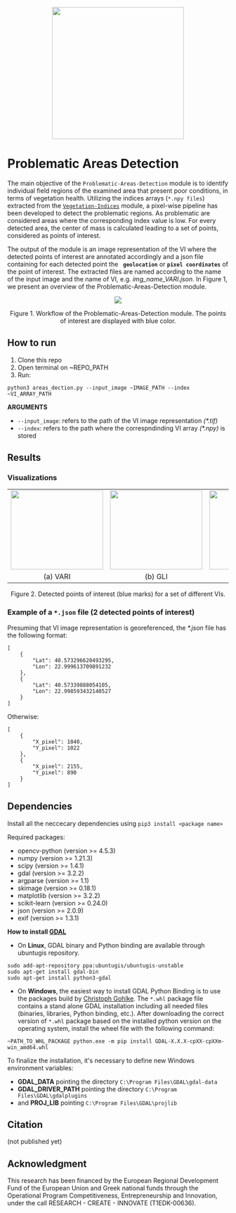 <p align="center">
<img src="https://user-images.githubusercontent.com/77329407/105342573-3040e900-5be9-11eb-92df-7c09392b1e0c.png" width="300" />
  
# Problematic Areas Detection
  
The main objective of the ```Problematic-Areas-Detection``` module is to identify individual field regions of the examined area that present poor conditions, in terms of vegetation  health. Utilizing the indices arrays (```*.npy files```) extracted from the [```Vegetation-Indices```](https://github.com/CoFly-Project/Vegetation-Indices) module, a pixel-wise pipeline has been developed to detect the problematic regions. As problematic are considered areas where the corresponding index value is low. For every detected area, the  center of mass is calculated leading to a set of points, considered as points of interest. 


<!--Τhe module takes as inputs the extracted *VI array (npy file)*, and its corresponding *VI image representation (tif file)* as extracted from the [```Vegetation-Indices```](https://github.com/CoFly-Project/Vegetation-Indices/tree/main). -->
The output of the module is an image representation of the VI where the detected points of interest are annotated accordingly and a json file containing for each detected point the __``` geolocation```__ or __```pixel coordinates```__ of the point of interest. The extracted files are named according to the name of the input image and the name of VI, e.g. _img_name_VARI.json_. In Figure 1, we present an overview of the Problematic-Areas-Detection module.
  
  
<!-- * the __*filename*__ of the image captured closest to it -->
  
<!-- https://user-images.githubusercontent.com/80779522/145570181-047eb5d2-ae6a-482d-84f5-3a0040dd87d8.png -->
<!-- https://user-images.githubusercontent.com/80779522/138094954-cffa6169-e677-4c67-8a54-2ed4a9bfa387.png --> 

<p align="center">
<img src="https://user-images.githubusercontent.com/80779522/145800146-1def5712-dbfa-4a91-96b2-cf709c0d965f.png"/>
<figcaption align = "center"><p align="center">
  Figure 1. Workflow of the Problematic-Areas-Detection module. The points of interest are displayed with blue color.</figcaption>
</figure>  
  <!-- <p align="center">
<img src="https://user-images.githubusercontent.com/80779522/144032915-41b0588b-a86f-40ff-a4c6-5942505a15f9.png"/>
<figcaption align = "center"><p align="center">
  Figure 1. Workflow of the Problematic-Areas-Detection module. The points of interest are displayed with blue color.</figcaption>
</figure> -->
  



## How to run
  
1. Clone this repo
2. Open terminal on ~REPO_PATH
3. Run:
```
python3 areas_dection.py --input_image ~IMAGE_PATH --index ~VI_ARRAY_PATH
```
**ARGUMEΝTS**
  * ```--input_image```:  refers to the path of the VI image representation _(*.tif)_
  * ```--index```: refers to the path where the correspndinding VI array _(*.npy)_ is stored
  
## Results
  
### Visualizations

  <table >
   <tr align="center">
    <td><img src= "https://user-images.githubusercontent.com/80779522/137704570-c2febf14-7cae-437b-ae1b-6ffd44130445.png" align="center" width="210" height="180"/></td>
    <td><img src= "https://user-images.githubusercontent.com/80779522/137921109-bbd040d6-6a16-4d09-9e12-a7dc8d265dc5.png" align="center" width="210" height="180"/></td>
    <td><img src= "https://user-images.githubusercontent.com/80779522/137704566-7bde622c-1137-4841-9276-370c65ee663b.png" align="center" width="210" height="180"/></td>  
    <td><img src= "https://user-images.githubusercontent.com/80779522/137704559-f291824f-0d96-4568-acc8-46857197f6b6.png" align="center" width="210" height="180"/></td>
   </tr>   
   <tr align="center">
    <td>(a) VARI</td>
    <td>(b) GLI</td>   
    <td>(c) NGRDI</td>    
    <td>(d) NGBDI</td>
     </table>
     <figcaption align = "center"><p align="center">
  Figure 2. Detected points of interest (blue marks) for a set of different VIs.
    </figcaption>
  
     
### Example of a ```*.json``` file (2 detected points of interest)

Presuming that VI image representation is georeferenced, the _*.json_ file has the following format:
    
```
[
    {
        "Lat": 40.573296620493295,
        "Lon": 22.999613709891232
    },
    {
        "Lat": 40.57339888054105,
        "Lon": 22.998593432140527
    }
]
```

Otherwise:

```
[
    {
        "X_pixel": 1040,
        "Y_pixel": 1022
    },
    {
        "X_pixel": 2155,
        "Y_pixel": 890
    }
]
```

## Dependencies 
Install all the neccecary dependencies using ```pip3 install <package name>```

Required packages:
* opencv-python (version >= 4.5.3)
* numpy (version >= 1.21.3)
* scipy (version >= 1.4.1)
* gdal (version >= 3.2.2)
* argparse (version >= 1.1)
* skimage (version >= 0.18.1)
* matplotlib (version >= 3.2.2)
* scikit-learn (version >= 0.24.0)
* json (version >= 2.0.9)
* exif (version >= 1.3.1)

<!-- <div align="center">
  
|Package|Vesrion|
| :---: | :---: |
opencv-python | 4.5.3
numpy | 1.21.3
scipy | 1.4.1
gdal | 3.2.2
argparse | 1.1
skimage | 0.18.1
matplotlib | 3.2.2
scikit-learn | 0.24.0
json | 2.0.9
exif | 1.3.1
  
</div>
<figcaption align = "center"><p align="center">Table 1. Required packages and their versions, respectively.</figcaption>
</figure> -->
  

**How to install [GDAL](https://gdal.org)**
* On **Linux**, GDAL binary and Python binding are available through ubuntugis repository. 
  
```
sudo add-apt-repository ppa:ubuntugis/ubuntugis-unstable
sudo apt-get install gdal-bin
sudo apt-get install python3-gdal
```
  
  
* On **Windows**, the easiest way to install GDAL Python Binding is to use the packages build by [Christoph Gohlke](https://www.lfd.uci.edu/~gohlke/pythonlibs/#gdal). The ```*.whl``` package file contains a stand alone GDAL installation including all needed files (binaries, libraries, Python binding, etc.). After downloading the correct version of ```*.whl``` package based on the installed python version on the operating system, install the wheel file with the following command:

```
~PATH_TO_WHL_PACKAGE python.exe -m pip install GDAL-X.X.X-cpXX-cpXXm-win_amd64.whl
```
  
To finalize the installation, it's necessary to define new Windows environment variables:
* **GDAL_DATA** pointing the directory ```C:\Program Files\GDAL\gdal-data```
* **GDAL_DRIVER_PATH** pointing the directory ```C:\Program Files\GDAL\gdalplugins```
* and **PROJ_LIB** pointing ```C:\Program Files\GDAL\projlib```


## Citation
(not published yet)

## Acknowledgment
This research has been financed by the European Regional Development Fund of the European Union and Greek national funds through the Operational Program Competitiveness, Entrepreneurship and Innovation, under the call RESEARCH - CREATE - INNOVATE (T1EDK-00636).
